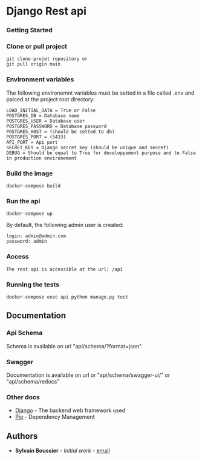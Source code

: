 # Django Rest api

### Getting Started

### Clone or pull project
```
git clone projet repository or
git pull origin main
```
### Environment variables
The following environemnt variables must be setted in a file called .env and palced at the project root directory: 
```
LOAD_INITIAL_DATA = True or False
POSTGRES_DB = Database name
POSTGRES_USER = Database user
POSTGRES_PASSWORD = Database password
POSTGRES_HOST = (should be setted to db)
POSTGRES_PORT = (5433)
API_PORT = Api port
SECRET_KEY = Django secret key (should be unique and secret)
DEBUG = Should be equal to True for developpement purpose and to False in production environement
```
### Build the image
```
docker-compose build
```
### Run the api
```
docker-compose up
```
By default, the following admin user is created:
```
login: admin@admin.com
password: admin
```
### Access
```
The rest api is accessible at the url: /api
```
### Running the tests
```
docker-compose exec api python manage.py test
```

## Documentation

### Api Schema

Schema is available on url "api/schema/?format=json"

### Swagger

Documentation is available on url or "api/schema/swagger-ui/" or "api/schema/redocs" 

### Other docs

* [Django](https://docs.djangoproject.com/) - The backend web framework used
* [Pip](https://pypi.org/project/pip/) - Dependency Management

## Authors

* **Sylvain Boussier** - *Initial work* - [email](sylvain.boussier@gmail.com)

